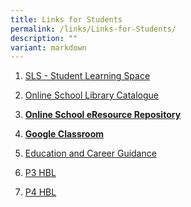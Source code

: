 ```yaml
---
title: Links for Students
permalink: /links/Links-for-Students/
description: ""
variant: markdown
---
```

1.  [SLS - Student Learning Space](https://vle.learning.moe.edu.sg/login) 
2.  [Online School Library Catalogue](https://schoolibrary.moe.edu.sg/payalebarmethodistgirlspri)
3.  **[Online School eResource Repository](https://schoolibrary.moe.edu.sg/eresourcespri/cgi-bin/spydus.exe/MSGTRN/WPAC/HOME)**  
    
4.  **[Google Classroom](https://classroom.google.com/)**
5.  [Education and Career Guidance](https://www.myskillsfuture.gov.sg/content/student/en/primary.html)
6. [P3 HBL](https://docs.google.com/document/d/1NkcqM1svSKl5talPRxvGVUq78KsbP_3h/edit?usp=sharing&ouid=105981432340825326810&rtpof=true&sd=true)
7. [P4 HBL](https://docs.google.com/document/d/1tOnUQLvbemWbR0-Q44VPzBUOUSvNoUcF/edit?usp=sharing&ouid=105981432340825326810&rtpof=true&sd=true)
